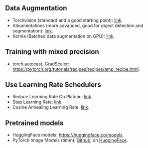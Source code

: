 ## Data Augmentation 

* Torchvision (standard and a good starting point): [link](https://pytorch.org/vision/stable/auto_examples/transforms/plot_transforms_getting_started.html#sphx-glr-auto-examples-transforms-plot-transforms-getting-started-py).
* Albumentations (more advanced, good for object detection and segmentation): [link](https://github.com/albumentations-team/albumentations).
* Kornia (Batched data augmentation on GPU): [link](https://github.com/kornia/kornia).

## Training with mixed precision

* torch.autocast, GradScaler: https://pytorch.org/tutorials/recipes/recipes/amp_recipe.html.

## Use Learning Rate Schedulers

* Reduce Learning Rate On Plateau: [link](https://pytorch.org/docs/stable/generated/torch.optim.lr_scheduler.ReduceLROnPlateau.html).
* Step Learning Rate: [link](https://pytorch.org/docs/stable/generated/torch.optim.lr_scheduler.StepLR.html).
* Cosine Annealing Learning Rate: [link](https://pytorch.org/docs/stable/generated/torch.optim.lr_scheduler.CosineAnnealingLR.html).

## Pretrained models

* HuggingFace models: https://huggingface.co/models.
* PyTorch Image Models (timm): [Github](https://github.com/huggingface/pytorch-image-models), on [HuggingFace](https://huggingface.co/models?library=timm&sort=trending). 
